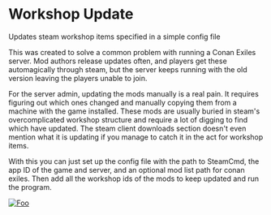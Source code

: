 # Workshop Update
Updates steam workshop items specified in a simple config file

This was created to solve a common problem with running a Conan Exiles server.  Mod authors release updates often, and players get these automagically through steam, but the server keeps running with the old version leaving the players unable to join.

For the server admin, updating the mods manually is a real pain.  It requires figuring out which ones changed and manually copying them from a machine with the game installed.  These mods are usually buried in steam's overcomplicated workshop structure and require a lot of digging to find which have updated.  The steam client downloads section doesn't even mention what it is updating if you manage to catch it in the act for workshop items.

With this you can just set up the config file with the path to SteamCmd, the app ID of the game and server, and an optional mod list path for conan exiles.  Then add all the workshop ids of the mods to keep updated and run the program.

[![Foo](https://c5.patreon.com/external/logo/become_a_patron_button.png)](https://www.patreon.com/bePatron?u=27670106)
